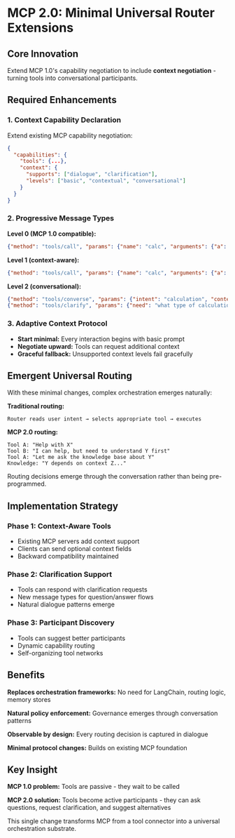 # MCP 2.0: Minimal Universal Router Extensions

## Core Innovation

Extend MCP 1.0's capability negotiation to include **context negotiation** - turning tools into conversational participants.

## Required Enhancements

### 1. Context Capability Declaration

Extend existing MCP capability negotiation:

```json
{
  "capabilities": {
    "tools": {...},
    "context": {
      "supports": ["dialogue", "clarification"],
      "levels": ["basic", "contextual", "conversational"]
    }
  }
}
```

### 2. Progressive Message Types

**Level 0 (MCP 1.0 compatible):**

```json
{"method": "tools/call", "params": {"name": "calc", "arguments": {"a": 2}}}
```

**Level 1 (context-aware):**

```json
{"method": "tools/call", "params": {"name": "calc", "arguments": {"a": 2}, "context": {"purpose": "budget"}}}
```

**Level 2 (conversational):**

```json
{"method": "tools/converse", "params": {"intent": "calculation", "context": {...}}}
{"method": "tools/clarify", "params": {"need": "what type of calculation?"}}
```

### 3. Adaptive Context Protocol

- **Start minimal:** Every interaction begins with basic prompt
- **Negotiate upward:** Tools can request additional context
- **Graceful fallback:** Unsupported context levels fail gracefully

## Emergent Universal Routing

With these minimal changes, complex orchestration emerges naturally:

**Traditional routing:**

```text
Router reads user intent → selects appropriate tool → executes
```

**MCP 2.0 routing:**

```text
Tool A: "Help with X"
Tool B: "I can help, but need to understand Y first"
Tool A: "Let me ask the knowledge base about Y"
Knowledge: "Y depends on context Z..."
```

Routing decisions emerge through the conversation rather than being pre-programmed.

## Implementation Strategy

### Phase 1: Context-Aware Tools

- Existing MCP servers add context support
- Clients can send optional context fields
- Backward compatibility maintained

### Phase 2: Clarification Support

- Tools can respond with clarification requests
- New message types for question/answer flows
- Natural dialogue patterns emerge

### Phase 3: Participant Discovery

- Tools can suggest better participants
- Dynamic capability routing
- Self-organizing tool networks

## Benefits

**Replaces orchestration frameworks:** No need for LangChain, routing logic, memory stores

**Natural policy enforcement:** Governance emerges through conversation patterns

**Observable by design:** Every routing decision is captured in dialogue

**Minimal protocol changes:** Builds on existing MCP foundation

## Key Insight

**MCP 1.0 problem:** Tools are passive - they wait to be called

**MCP 2.0 solution:** Tools become active participants - they can ask questions, request clarification, and suggest alternatives

This single change transforms MCP from a tool connector into a universal orchestration substrate.
